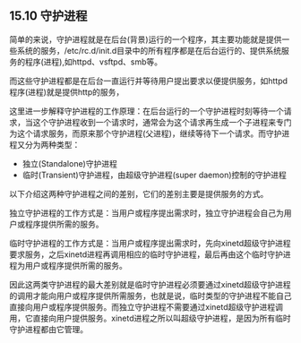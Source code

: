 15.10 守护进程
---

简单的来说，守护进程就是在后台(背景)运行的一个程序，其主要功能就是提供一些系统的服务，/etc/rc.d/init.d目录中的所有程序都是在后台运行的、提供系统服务的程序(进程),如httpd、vsftpd、smb等。

而这些守护进程都是在后台一直运行并等待用户提出要求以便提供服务，如httpd程序(进程)就是提供http的服务，

这里进一步解释守护进程的工作原理：在后台运行的一个守护进程时刻等待一个请求，当这个守护进程收到一个请求时，通常会为这个请求再生成一个子进程来专门为这个请求服务，而原来那个守护进程(父进程)，继续等待下一个请求。而守护进程又分为两种类型：
-  独立(Standalone)守护进程
-  临时(Transient)守护进程，由超级守护进程(super daemon)控制的守护进程

以下介绍这两种守护进程之间的差别，它们的差别主要是提供服务的方式。

独立守护进程的工作方式是：当用户或程序提出需求时，独立守护进程会自己为用户或程序提供所需的服务。

临时守护进程的工作方式是：当用户或程序提出需求时，先向xinetd超级守护进程要求服务，之后xinetd进程再调用相应的临时守护进程，最后再由这个临时守护进程为用户或程序提供所需的服务。

因此这两类守护进程的最大差别就是临时守护进程必须要通过xinetd超级守护进程的调用才能向用户或程序提供所需服务，也就是说，临时类型的守护进程不能自己直接向用户或程序提供服务。而独立守护进程不需要通过xinetd超级守护进程调用，它直接向用户提供服务。xinetd进程之所以叫超级守护进程，是因为所有临时守护进程都由它管理。


